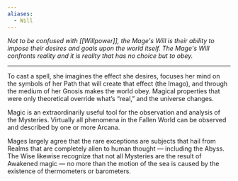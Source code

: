 ```yaml
---
aliases:
  - Will
---
```


_Not to be confused with [[Willpower]], the Mage's Will is their ability to impose their desires and goals upon the world itself. The Mage's Will confronts reality and it is reality that has no choice but to obey._

---

To cast a spell, she imagines the effect she desires, focuses her mind on the symbols of her Path that will create that effect (the Imago), and through the medium of her Gnosis makes the world obey. Magical properties that were only theoretical override what’s “real,” and the universe changes.

Magic is an extraordinarily useful tool for the observation and analysis of the Mysteries. Virtually all phenomena in the Fallen World can be observed and described by one or more Arcana. 

Mages largely agree that the rare exceptions are subjects that hail from Realms that are completely alien to human thought — including the Abyss. The Wise likewise recognize that not all Mysteries are the result of Awakened magic — no more than the motion of the sea is caused by the existence of thermometers or barometers.

